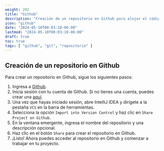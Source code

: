 ```yaml
---
weight: 202
title: "Github"
description: "Creación de un repositorio en Github para alojar el código fuente de nuestro proyecto."
icon: "github"
date: "2024-05-10T00:03:10-06:00"
lastmod: "2024-05-10T00:03:10-06:00"
draft: true
toc: true
tags: [ "github", "git", "repositorio" ]
---
```


## Creación de un repositorio en Github

Para crear un repositorio en Github, sigue los siguientes pasos:

1. Ingresa a [Github](https://github.com/).
2. Inicia sesión con tu cuenta de Github. Si no tienes una cuenta, puedes crear
   una [aquí](https://github.com/signup?ref_cta=Sign+up&ref_loc=header+logged+out&ref_page=%2F&source=header-home).
3. Una vez que hayas iniciado sesión, abre IntelliJ IDEA y dirígete a la pestaña
   `VCS` en la barra de herramientas.
4. Selecciona la opción `Import into Version Control` y haz clic en `Share Project on Github`.
5. En la ventana emergente, ingresa el nombre del repositorio y una descripción
   opcional.
6. Haz clic en el botón `Share` para crear el repositorio en Github.
7. ¡Listo! Ahora puedes acceder al repositorio en Github y comenzar a trabajar en tu proyecto.